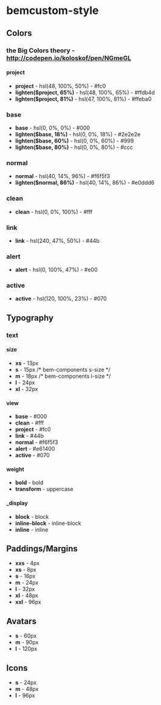 # bemcustom-style

## Сolors
### the Big Colors theory - http://codepen.io/koloskof/pen/NGmeGL

#### project
 * **project** - hsl(48, 100%, 50%) - #fc0 
 * **lighten($project, 65%)** - hsl(48, 100%, 65%) - #ffdb4d
 * **lighten($project, 81%)** - hsl(47, 100%, 81%) - #ffeba0   

### base
 * **base** - hsl(0, 0%, 0%) - #000
 * **lighten($base, 18%)** - hsl(0, 0%, 18%) - #2e2e2e 
 * **lighten($base, 60%)** - hsl(0, 0%, 60%) -  #999
 * **lighten($base, 80%)** - hsl(0, 0%, 80%) - #ccc
 
### normal
 * **normal** - hsl(40, 14%, 96%) - #f6f5f3
 * **lighten($normal, 86%)** - hsl(40, 14%, 86%) - #e0ddd6   
 
### clean
 * **clean** - hsl(0, 0%, 100%) - #fff
  
### link
 * **link** - hsl(240, 47%, 50%) - #44b 
  
### alert
 * **alert** - hsl(0, 100%, 47%) - #e00
  
### active
 * **active** - hsl(120, 100%, 23%) - #070  

## Typography

### text
#### size
 * **xs** - 13px
 * **s** - 15px /* bem-components s-size */
 * **m** - 18px /* bem-components l-size */
 * **l** - 24px
 * **xl** - 32px

#### view
 * **base** - #000
 * **clean** - #fff
 * **project** - #fc0
 * **link** - #44b
 * **normal** - #f6f5f3
 * **alert** - #e61400
 * **active** - #070

#### weight
 * **bold** - bold
 * **transform** - uppercase

#### _display
 * **block** - block
 * **inline-block** - inline-block
 * **inline** - inline
 
## Paddings/Margins
  * **xxs** - 4px
  * **xs** - 8px
  * **s** - 16px
  * **m** - 24px
  * **l** - 32px
  * **xl** - 48px
  * **xxl** - 96px

## Avatars
 * **s** - 60px
 * **m** - 90px
 * **l** - 120px
  
## Icons
 * **s** - 24px
 * **m** - 48px
 * **l** - 96px 



